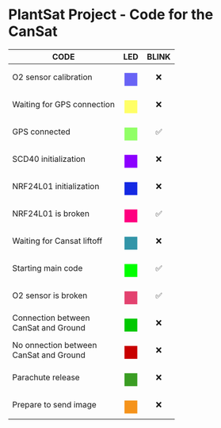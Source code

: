 # PlantSat Project - Code for the CanSat

| CODE                  | LED | BLINK |
|-----------------------|----|:-----:|
| O2 sensor calibration | <span style="font-size: 40px; color: rgb(104, 99, 245)">◼︎</span> | ❌ |
| Waiting for GPS connection | <span style="font-size: 40px; color: rgb(255, 255, 102)">◼︎</span> | ❌ |
| GPS connected | <span style="font-size: 40px; color: rgb(145, 255, 102)">◼︎</span>| ✅ |
| SCD40 initialization | <span style="font-size: 40px; color: rgb(140, 0, 255)">◼︎</span> | ❌ |
| NRF24L01 initialization | <span style="font-size: 40px; color: rgb(20, 41, 227)">◼︎</span> | ❌ |
| NRF24L01 is broken | <span style="font-size: 40px; color: rgb(255, 0, 128)">◼︎</span> | ✅ |
| Waiting for Cansat liftoff | <span style="font-size: 40px; color: rgb(50, 149, 168)">◼︎</span> | ❌ |
| Starting main code | <span style="font-size: 40px; color: rgb(0, 255, 0)">◼︎</span> | ✅ |
| O2 sensor is broken | <span style="font-size: 40px; color: rgb(227, 66, 111)">◼︎</span> | ✅ |
| Connection between <br>CanSat and Ground | <span style="font-size: 40px; color: rgb(0, 200, 0)">◼︎</span> | ❌ |
| No onnection between <br>CanSat and Ground | <span style="font-size: 40px; color: rgb(200, 0, 0)">◼︎</span> | ❌ |
| Parachute release | <span style="font-size: 40px; color: rgb(58, 157, 35)">◼︎</span> | ❌ |
| Prepare to send image | <span style="font-size: 40px; color: rgb(245, 147, 27)">◼︎</span> | ❌ |